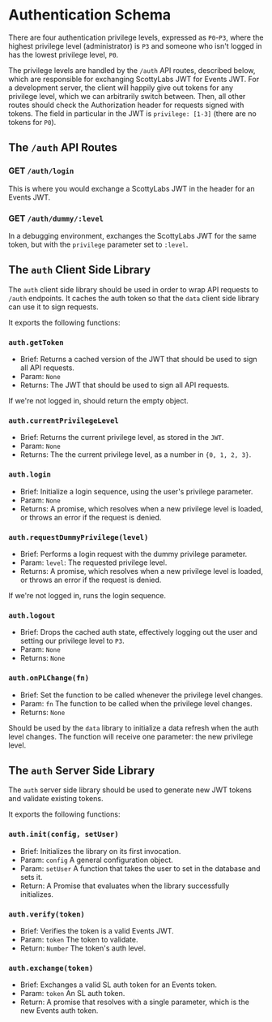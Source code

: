 # Authentication Schema

There are four authentication privilege levels, expressed as `P0`-`P3`, where
the highest privilege level (administrator) is `P3` and someone who isn't logged
in has the lowest privilege level, `P0`.

The privilege levels are handled by the `/auth` API routes, described below,
which are responsible for exchanging ScottyLabs JWT for Events JWT.  For a
development server, the client will happily give out tokens for any privilege
level, which we can arbitrarily switch between.  Then, all other routes should
check the Authorization header for requests signed with tokens.  The field in
particular in the JWT is `privilege: [1-3]` (there are no tokens for `P0`).

## The `/auth` API Routes

### GET `/auth/login`
This is where you would exchange a ScottyLabs JWT in the header for an Events
JWT.

### GET `/auth/dummy/:level`
In a debugging environment, exchanges the ScottyLabs JWT for the same token, but
with the `privilege` parameter set to `:level`.

## The `auth` Client Side Library
The `auth` client side library should be used in order to wrap API requests to
`/auth` endpoints.  It caches the auth token so that the `data` client side
library can use it to sign requests.

It exports the following functions:

### `auth.getToken`
- Brief: Returns a cached version of the JWT that should be used to sign all API
  requests.
- Param: `None`
- Returns: The JWT that should be used to sign all API requests.

If we're not logged in, should return the empty object.

### `auth.currentPrivilegeLevel`
- Brief: Returns the current privilege level, as stored in the `JWT`.
- Param: `None`
- Returns: The the current privilege level, as a number in `{0, 1, 2, 3}`.

### `auth.login`
- Brief: Initialize a login sequence, using the user's privilege parameter.
- Param: `None`
- Returns: A promise, which resolves when a new privilege level is loaded, or
  throws an error if the request is denied.

### `auth.requestDummyPrivilege(level)`
- Brief: Performs a login request with the dummy privilege parameter.
- Param: `level`: The requested privilege level.
- Returns: A promise, which resolves when a new privilege level is loaded, or
  throws an error if the request is denied.

If we're not logged in, runs the login sequence.

### `auth.logout`
- Brief: Drops the cached auth state, effectively logging out the user and
  setting our privilege level to `P3`.
- Param: `None`
- Returns: `None`

### `auth.onPLChange(fn)`
- Brief: Set the function to be called whenever the privilege level changes.
- Param: `fn` The function to be called when the privilege level changes.
- Returns: `None`

Should be used by the `data` library to initialize a data refresh when the auth
level changes.  The function will receive one parameter: the new privilege
level.

## The `auth` Server Side Library
The `auth` server side library should be used to generate new JWT tokens and
validate existing tokens.

It exports the following functions:

### `auth.init(config, setUser)` 
- Brief: Initializes the library on its first invocation.
- Param: `config` A general configuration object.
- Param: `setUser` A function that takes the user to set in the database and
  sets it.
- Return: A Promise that evaluates when the library successfully initializes.

### `auth.verify(token)`
- Brief: Verifies the token is a valid Events JWT.
- Param: `token` The token to validate.
- Return: `Number` The token's auth level.

### `auth.exchange(token)`
- Brief: Exchanges a valid SL auth token for an Events token.
- Param: `token` An SL auth token.
- Return: A promise that resolves with a single parameter, which is the new
  Events auth token.
